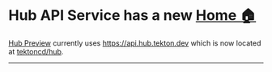 # Hub API Service has a new [Home 🏠][home]


[Hub Preview][preview] currently uses https://api.hub.tekton.dev which is now located
at [tektoncd/hub](https://github.com/tektoncd/hub).


---
[home]: https://github.com/tektoncd/hub
[preview]: https://hub-preview.tekton.dev/

